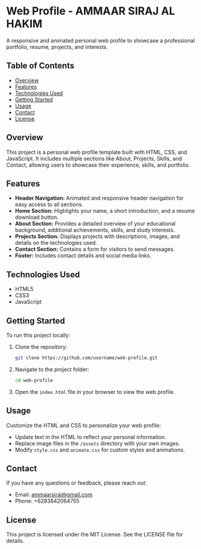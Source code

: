 # Web Profile - AMMAAR SIRAJ AL HAKIM

A responsive and animated personal web profile to showcase a professional portfolio, resume, projects, and interests.

## Table of Contents
- [Overview](#overview)
- [Features](#features)
- [Technologies Used](#technologies-used)
- [Getting Started](#getting-started)
- [Usage](#usage)
- [Contact](#contact)
- [License](#license)

## Overview
This project is a personal web profile template built with HTML, CSS, and JavaScript. It includes multiple sections like About, Projects, Skills, and Contact, allowing users to showcase their experience, skills, and portfolio.

## Features
- **Header Navigation:** Animated and responsive header navigation for easy access to all sections.
- **Home Section:** Highlights your name, a short introduction, and a resume download button.
- **About Section:** Provides a detailed overview of your educational background, additional achievements, skills, and study interests.
- **Projects Section:** Displays projects with descriptions, images, and details on the technologies used.
- **Contact Section:** Contains a form for visitors to send messages.
- **Footer:** Includes contact details and social media links.

## Technologies Used
- HTML5
- CSS3
- JavaScript

## Getting Started
To run this project locally:
1. Clone the repository:
    ```bash
    git clone https://github.com/username/web-profile.git
    ```
2. Navigate to the project folder:
    ```bash
    cd web-profile
    ```
3. Open the `index.html` file in your browser to view the web profile.

## Usage
Customize the HTML and CSS to personalize your web profile:
- Update text in the HTML to reflect your personal information.
- Replace image files in the `/assets` directory with your own images.
- Modify `style.css` and `animate.css` for custom styles and animations.

## Contact
If you have any questions or feedback, please reach out:
- Email: [ammaarsiraj@gmail.com](mailto:ammaarsiraj@gmail.com)
- Phone: +6283842064755

## License
This project is licensed under the MIT License. See the LICENSE file for details.

